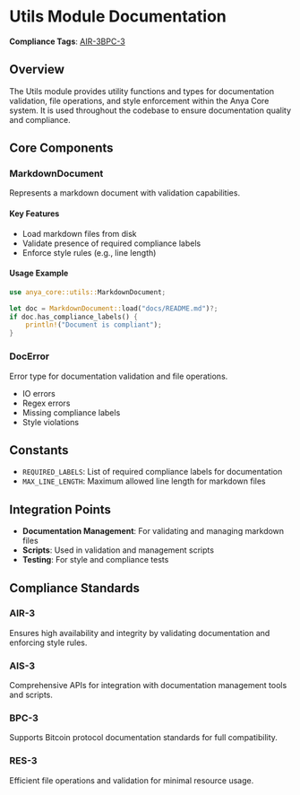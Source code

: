# Utils Module Documentation

**Compliance Tags**: [AIR-3][AIS-3][BPC-3][RES-3]

[AIS-3]: #ais-3 "Application Integration Standard Level 3"
[RES-3]: #res-3 "Resource Efficiency Standard Level 3"

## Overview

The Utils module provides utility functions and types for documentation validation, file operations, and style enforcement within the Anya Core system. It is used throughout the codebase to ensure documentation quality and compliance.

## Core Components

### MarkdownDocument

Represents a markdown document with validation capabilities.

#### Key Features

- Load markdown files from disk
- Validate presence of required compliance labels
- Enforce style rules (e.g., line length)

#### Usage Example

```rust
use anya_core::utils::MarkdownDocument;

let doc = MarkdownDocument::load("docs/README.md")?;
if doc.has_compliance_labels() {
    println!("Document is compliant");
}
```

### DocError

Error type for documentation validation and file operations.

- IO errors
- Regex errors
- Missing compliance labels
- Style violations

## Constants

- `REQUIRED_LABELS`: List of required compliance labels for documentation
- `MAX_LINE_LENGTH`: Maximum allowed line length for markdown files

## Integration Points

- **Documentation Management**: For validating and managing markdown files
- **Scripts**: Used in validation and management scripts
- **Testing**: For style and compliance tests

## Compliance Standards

### AIR-3

Ensures high availability and integrity by validating documentation and enforcing style rules.

### AIS-3

Comprehensive APIs for integration with documentation management tools and scripts.

### BPC-3

Supports Bitcoin protocol documentation standards for full compatibility.

### RES-3

Efficient file operations and validation for minimal resource usage.
